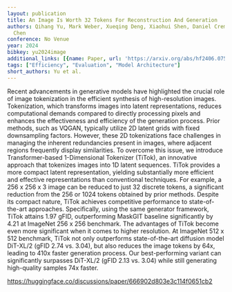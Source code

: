 ```yaml
---
layout: publication
title: An Image Is Worth 32 Tokens For Reconstruction And Generation
authors: Qihang Yu, Mark Weber, Xueqing Deng, Xiaohui Shen, Daniel Cremers, Liang-chieh
  Chen
conference: No Venue
year: 2024
bibkey: yu2024image
additional_links: [{name: Paper, url: 'https://arxiv.org/abs/hf2406.07550'}]
tags: ["Efficiency", "Evaluation", "Model Architecture"]
short_authors: Yu et al.
---
```

Recent advancements in generative models have highlighted the crucial role of image tokenization in the efficient synthesis of high-resolution images. Tokenization, which transforms images into latent representations, reduces computational demands compared to directly processing pixels and enhances the effectiveness and efficiency of the generation process. Prior methods, such as VQGAN, typically utilize 2D latent grids with fixed downsampling factors. However, these 2D tokenizations face challenges in managing the inherent redundancies present in images, where adjacent regions frequently display similarities. To overcome this issue, we introduce Transformer-based 1-Dimensional Tokenizer (TiTok), an innovative approach that tokenizes images into 1D latent sequences. TiTok provides a more compact latent representation, yielding substantially more efficient and effective representations than conventional techniques. For example, a 256 x 256 x 3 image can be reduced to just 32 discrete tokens, a significant reduction from the 256 or 1024 tokens obtained by prior methods. Despite its compact nature, TiTok achieves competitive performance to state-of-the-art approaches. Specifically, using the same generator framework, TiTok attains 1.97 gFID, outperforming MaskGIT baseline significantly by 4.21 at ImageNet 256 x 256 benchmark. The advantages of TiTok become even more significant when it comes to higher resolution. At ImageNet 512 x 512 benchmark, TiTok not only outperforms state-of-the-art diffusion model DiT-XL/2 (gFID 2.74 vs. 3.04), but also reduces the image tokens by 64x, leading to 410x faster generation process. Our best-performing variant can significantly surpasses DiT-XL/2 (gFID 2.13 vs. 3.04) while still generating high-quality samples 74x faster.

https://huggingface.co/discussions/paper/666902d803e3c114f0651cb2